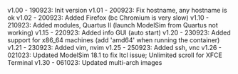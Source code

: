 v1.00 - 190923: Init version
v1.01 - 200923: Fix hostname, any hostname is ok
v1.02 - 200923: Added Firefox (bc Chromium is very slow)
v1.10 - 210923: Added modules, Quartus II (launch ModelSim from Quartus not working)
v1.15 - 220923: Added info GUI (auto start)
v1.20 - 230923: Added support for x86_64 machines (add 'amd64' when running the container)
v1.21 - 230923: Added vim, nvim
v1.25 - 250923: Added ssh, vnc
v1.26 - 021023: Updated ModelSim 18.1 to fix Itcl issue; Unlimited scroll for XFCE Terminal
v1.30 - 061023: Updated multi-arch images
